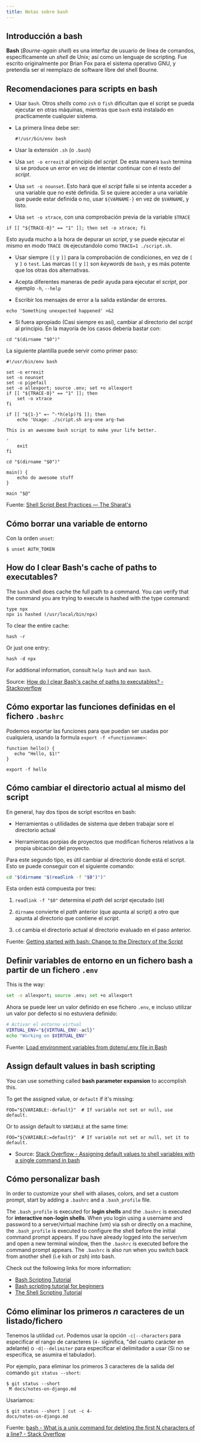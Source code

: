 ```yaml
---
title: Notas sobre bash
---
```


## Introducción a bash

**Bash** (_Bourne-again shell_) es una interfaz de usuario de línea de comandos, específicamente un _shell_ de Unix; así como un lenguaje de scripting. Fue escrito originalmente por Brian Fox para el sistema operativo GNU, y pretendía ser el reemplazo de software libre del shell Bourne.

## Recomendaciones para scripts en bash

- Usar `bash`. Otros _shells_ como `zsh` o `fish` dificultan que el script se
  pueda ejecutar en otras máquinas, mientras que `bash` está instalado en
  practicamente cualquier sistema.

- La primera línea debe ser:
    
    ```
    #!/usr/bin/env bash
    ```

- Usar la extensión `.sh` (o `.bash`)

- Usa `set -o errexit` al principio del _script_. De esta manera `bash` termina
  si se produce un error en vez de intentar continuar con el resto del
  _script_.

- Usa `set -o nounset`. Esto hará que el _script_ falle si se intenta acceder a
  una variable que no esté definida. Si se quiere acceder a una variable que
  puede estar definida o no, usar `${VARNAME-}` en vez de `$VARNAME`, y listo.

- Usa `set -o xtrace`, con una comprobación previa de la variable `$TRACE`

```
if [[ "${TRACE-0}" == "1" ]]; then set -o xtrace; fi
```

  Esto ayuda mucho a la hora de depurar un _script_, y se puede ejecutar
  el mismo en modo `TRACE ON` ejecutandolo como `TRACE=1 ./script.sh`.

- Usar siempre `[[` y `]]` para la comprobación de condiciones, en vez de `[` y
  `]` o `test`. Las marcas `[[` y `]]` son _keywords_ de `bash`, y es más
  potente que los otras dos alternativas.

- Acepta diferentes maneras de pedir ayuda para ejecutar el _script_, por
  ejemplo `-h`, `--help`

- Escribir los mensajes de error a la salida estándar de errores.

```
echo 'Something unexpected happened' >&2
```

- Si fuera apropiado (Casi siempre es así), cambiar al directorio del _script_
  al principio. En la mayoría de los casos debería bastar con:

```
cd "$(dirname "$0")"
```
    
La siguiente plantilla puede servir como primer paso:

```
#!/usr/bin/env bash

set -o errexit
set -o nounset
set -o pipefail
set -o allexport; source .env; set +o allexport
if [[ "${TRACE-0}" == "1" ]]; then
    set -o xtrace
fi

if [[ "${1-}" =~ ^-*h(elp)?$ ]]; then
    echo 'Usage: ./script.sh arg-one arg-two

This is an awesome bash script to make your life better.

'
    exit
fi

cd "$(dirname "$0")"

main() {
    echo do awesome stuff
}

main "$@"
```

Fuente: [Shell Script Best Practices — The Sharat's](https://sharats.me/posts/shell-script-best-practices/)

## Cómo borrar una variable de entorno 

Con la orden `unset`:

```shell
$ unset AUTH_TOKEN
```

## How do I clear Bash's cache of paths to executables?

The ``bash`` shell does cache the full path to a command. You can verify that
the command you are trying to execute is hashed with the type command:

```shell
type npx
npx is hashed (/usr/local/bin/npx)
```

To clear the entire cache:

```shell
hash -r
```

Or just one entry:

```
hash -d npx
```

For additional information, consult `help hash` and `man bash`.

Source: [How do I clear Bash's cache of paths to executables? -
Stackoverflow](https://unix.stackexchange.com/questions/5609/how-do-i-clear-bashs-cache-of-paths-to-executables)

## Cómo exportar las funciones definidas en el fichero `.bashrc`

Podemos exportar las funciones para que puedan ser usadas por cualquiera,
usando la formula `export -f <functionname>`:

```shell
function hello() {
   echo "Hello, $1!"
}

export -f hello
```


## Cómo cambiar el directorio actual al mismo del script

En general, hay dos tipos de script escritos en bash:

- Herramientas o utilidades de sistema que deben trabajar sore el directorio
  actual

- Herramientas porpias de proyectos que modifican ficheros relativos
  a la propia ubicación del proyecto.

Para este segundo tipo, es útil cambiar al directorio donde está el script.
Esto se puede conseguir con el siguiente comando:

```bash
cd "$(dirname "$(readlink -f "$0")")"
```

Esta orden está compuesta por tres:

1) `readlink -f "$0"` determina el _path_ del _script_ ejecutado (`$0`)

2) `dirname` convierte el _path_ anterior (que apunta al script) a otro que
apunta al directorio que contiene el _script_.

3) `cd` cambia el directorio actual al directorio evaluado en el paso anterior.

Fuente: [Getting started with bash: Change to the Directory of the Script](https://riptutorial.com/bash/example/30284/change-to-the-directory-of-the-script)


## Definir variables de entorno en un fichero bash a partir de un fichero `.env`

This is the way:

```bash
set -o allexport; source .env; set +o allexport
```

Ahora se puede leer un valor definido en ese fichero `.env`, e incluso utilizar
un valor por defecto si no estuviera definido:

```bash
# Activar el entorno virtual
VIRTUAL_ENV="${VIRTUAL_ENV:-acl}"
echo "Working on $VIRTUAL_ENV"
```

Fuente: [Load environment variables from dotenv/.env file in
Bash](https://gist.github.com/mihow/9c7f559807069a03e302605691f85572)


## Assign default values in bash scripting

You can use something called **bash parameter expansion** to accomplish this.

To get the assigned value, or `default` if it's missing:

```shell
FOO="${VARIABLE:-default}"  # If variable not set or null, use default.
```

Or to assign default to `VARIABLE` at the same time:

```shell
FOO="${VARIABLE:=default}"  # If variable not set or null, set it to default.
```

- Source: [Stack Overflow - Assigning default values to shell variables with a single command in bash](https://stackoverflow.com/questions/2013547/assigning-default-values-to-shell-variables-with-a-single-command-in-bash)


## Cómo personalizar bash

In order to customize your shell with aliases, colors, and set a custom prompt,
start by adding a `.bashrc` and a `.bash_profile` file.

The `.bash_profile` is executed for **login shells** and the `.bashrc` is
executed for **interactive non-login shells**. When you login using a username
and password to a server/virtual machine (vm) via ssh or directly on a machine,
the `.bash_profile` is executed to configure the shell before the initial
command prompt appears. If you have already logged into the server/vm and open
a new terminal window, then the `.bashrc` is executed before the command prompt
appears. The `.bashrc` is also run when you switch back from another shell (i.e
ksh or zsh) into bash.

Check out the following links for more information:

-   [Bash Scripting Tutorial](https://ryanstutorials.net/bash-scripting-tutorial/)
-   [Bash scripting tutorial for beginners](https://linuxconfig.org/bash-scripting-tutorial-for-beginners)
-   [The Shell Scripting Tutorial](https://www.shellscript.sh/)

## Cómo eliminar los primeros $n$ caracteres de un listado/fichero

Tenemos la utilidad `cut`. Podemos usar la opción `-c|--characters` para 
especificar el rango de caracteres (`4-` siginifica, "del cuarto carácter
en adelante) o `-d|--delimiter` para especificar el delimitador a usar (Si no se
especifica, se asumira el tabulador).

Por ejemplo, para eliminar los primeros 3 caracteres
de la salida del comando `git status --short`:

```shell
$ git status --short
 M docs/notes-on-django.md
```

Usaríamos:

```shell
$ git status --short | cut -c 4-
docs/notes-on-django.md
```

Fuente: 
[bash - What is a unix command for deleting the first N characters of a line? - Stack Overflow](https://stackoverflow.com/questions/971879/what-is-a-unix-command-for-deleting-the-first-n-characters-of-a-line)
